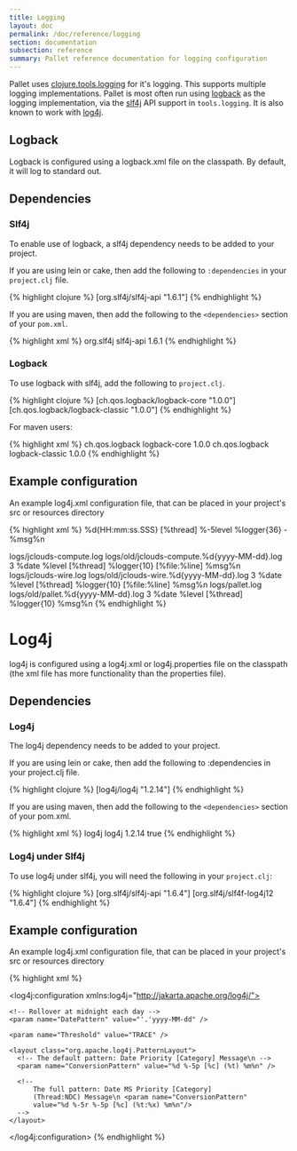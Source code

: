 ```yaml
---
title: Logging
layout: doc
permalink: /doc/reference/logging
section: documentation
subsection: reference
summary: Pallet reference documentation for logging configuration
---
```


Pallet uses [clojure.tools.logging](http://clojure.github.com/tools.logging) for
it's logging. This supports multiple logging implementations. Pallet is most
often run using [logback](http://logback.qos.ch/) as the logging implementation,
via the [slf4j](http://slf4j.org) API support in `tools.logging`. It is also
known to work with [log4j](http://logging.apache.org/log4j).

## Logback

Logback is configured using a logback.xml file on the classpath. By default, it will log to standard out.

## Dependencies

### Slf4j

To enable use of logback, a slf4j dependency needs to be added to your project.

If you are using lein or cake, then add the following to `:dependencies` in
your `project.clj` file.

{% highlight clojure %}
[org.slf4j/slf4j-api "1.6.1"]
{% endhighlight %}

If you are using maven, then add the following to the `<dependencies>` section of your `pom.xml`.

{% highlight xml %}
      <dependency>
        <groupId>org.slf4j</groupId>
        <artifactId>slf4j-api</artifactId>
        <version>1.6.1</version>
      </dependency>
{% endhighlight %}


### Logback

To use logback with slf4j, add the following to `project.clj`.

{% highlight clojure %}
[ch.qos.logback/logback-core "1.0.0"]
[ch.qos.logback/logback-classic "1.0.0"]
{% endhighlight %}

For maven users:

{% highlight xml %}
      <dependency>
        <groupId>ch.qos.logback</groupId>
        <artifactId>logback-core</artifactId>
        <version>1.0.0</version>
      </dependency>
      <dependency>
        <groupId>ch.qos.logback</groupId>
        <artifactId>logback-classic</artifactId>
        <version>1.0.0</version>
      </dependency>
{% endhighlight %}

## Example configuration

An example log4j.xml configuration file, that can be placed in your project's src or resources directory

{% highlight xml %}
<configuration scan="true" scanPeriod="1 seconds" debug="false">
  <appender name="CONSOLE" class="ch.qos.logback.core.ConsoleAppender">
    <encoder>
      <pattern>%d{HH:mm:ss.SSS} [%thread] %-5level %logger{36} - %msg%n</pattern>
    </encoder>
  </appender>

  <appender name="COMPUTEFILE" class="ch.qos.logback.core.rolling.RollingFileAppender">
    <file>logs/jclouds-compute.log</file>
    <rollingPolicy class="ch.qos.logback.core.rolling.TimeBasedRollingPolicy">
      <fileNamePattern>logs/old/jclouds-compute.%d{yyyy-MM-dd}.log</fileNamePattern>
      <maxHistory>3</maxHistory>
    </rollingPolicy>
    <encoder>
      <pattern>%date %level [%thread] %logger{10} [%file:%line] %msg%n</pattern>
    </encoder>
  </appender>

  <appender name="WIREFILE" class="ch.qos.logback.core.rolling.RollingFileAppender">
    <file>logs/jclouds-wire.log</file>
    <rollingPolicy class="ch.qos.logback.core.rolling.TimeBasedRollingPolicy">
      <fileNamePattern>logs/old/jclouds-wire.%d{yyyy-MM-dd}.log</fileNamePattern>
      <maxHistory>3</maxHistory>
    </rollingPolicy>
    <encoder>
      <pattern>%date %level [%thread] %logger{10} [%file:%line] %msg%n</pattern>
    </encoder>
  </appender>

  <appender name="PALLETFILE" class="ch.qos.logback.core.rolling.RollingFileAppender">
    <file>logs/pallet.log</file>
    <rollingPolicy class="ch.qos.logback.core.rolling.TimeBasedRollingPolicy">
      <fileNamePattern>logs/old/pallet.%d{yyyy-MM-dd}.log</fileNamePattern>
      <maxHistory>3</maxHistory>
    </rollingPolicy>
    <encoder>
      <pattern>%date %level [%thread] %logger{10} %msg%n</pattern>
    </encoder>
  </appender>

  <logger name="jclouds.headers" level="DEBUG">
    <appender-ref ref="WIREFILE" />
  </logger>

  <logger name="jclouds.wire" level="DEBUG">
    <appender-ref ref="WIREFILE" />
  </logger>

  <logger name="jclouds.compute" level="DEBUG">
    <appender-ref ref="COMPUTEFILE" />
  </logger>

  <logger name="jclouds.ssh" level="DEBUG">
    <appender-ref ref="COMPUTEFILE" />
  </logger>

  <logger name="pallet" level="DEBUG">
    <appender-ref ref="PALLETFILE" />
  </logger>

  <root level="INFO">
    <appender-ref ref="CONSOLE" />
  </root>

</configuration>
{% endhighlight %}


# Log4j

log4j is configured using a log4j.xml or log4j.properties file on the classpath (the xml file has more functionality than the properties file).

## Dependencies

### Log4j

The log4j dependency needs to be added to your project.

If you are using lein or cake, then add the following to :dependencies in your project.clj file.

{% highlight clojure %}
[log4j/log4j "1.2.14"]
{% endhighlight %}

If you are using maven, then add the following to the `<dependencies>` section of your pom.xml.

{% highlight xml %}
<dependency>
    <groupId>log4j</groupId>
    <artifactId>log4j</artifactId>
    <version>1.2.14</version>
    <optional>true</optional>
</dependency>
{% endhighlight %}

### Log4j under Slf4j

To use log4j under slf4j, you will need the following in your `project.clj`:

{% highlight clojure %}
[org.slf4j/slf4j-api "1.6.4"]
[org.slf4j/slf4f-log4j12 "1.6.4"]
{% endhighlight %}

## Example configuration

An example log4j.xml configuration file, that can be placed in your project's src or resources directory

{% highlight xml %}
<?xml version="1.0" encoding="UTF-8" ?>
<!DOCTYPE log4j:configuration SYSTEM "log4j.dtd">

<log4j:configuration xmlns:log4j="http://jakarta.apache.org/log4j/">
  <appender name="console" class="org.apache.log4j.ConsoleAppender">
    <param name="Target" value="System.out"/>
    <param name="Threshold" value="INFO" />
    <layout class="org.apache.log4j.PatternLayout">
      <param name="ConversionPattern" value="%-5p %c{1} - %m%n"/>
    </layout>
  </appender>

  <appender name="COMPUTEFILE" class="org.apache.log4j.DailyRollingFileAppender">
    <param name="File" value="logs/jclouds-compute.log" />
    <param name="Append" value="true" />
    <param name="DatePattern" value="'.'yyyy-MM-dd" />
    <param name="Threshold" value="TRACE" />
    <layout class="org.apache.log4j.PatternLayout">
      <param name="ConversionPattern" value="%d %-5p [%c] (%t) %m%n" />
    </layout>
  </appender>

  <appender name="WIREFILE" class="org.apache.log4j.DailyRollingFileAppender">
    <param name="File" value="logs/jclouds-wire.log" />
    <param name="Append" value="true" />

    <!-- Rollover at midnight each day -->
    <param name="DatePattern" value="'.'yyyy-MM-dd" />

    <param name="Threshold" value="TRACE" />

    <layout class="org.apache.log4j.PatternLayout">
      <!-- The default pattern: Date Priority [Category] Message\n -->
      <param name="ConversionPattern" value="%d %-5p [%c] (%t) %m%n" />

      <!--
          The full pattern: Date MS Priority [Category]
          (Thread:NDC) Message\n <param name="ConversionPattern"
          value="%d %-5r %-5p [%c] (%t:%x) %m%n"/>
      -->
    </layout>
  </appender>

  <appender name="PALLETFILE" class="org.apache.log4j.DailyRollingFileAppender">
    <param name="File" value="logs/pallet.log" />
    <param name="Append" value="true" />
    <param name="DatePattern" value="'.'yyyy-MM-dd" />
    <param name="Threshold" value="TRACE" />
    <layout class="org.apache.log4j.PatternLayout">
      <param name="ConversionPattern" value="%d %-5p [%c] (%t) %m%n" />
    </layout>
  </appender>

  <appender name="ASYNCCOMPUTE" class="org.apache.log4j.AsyncAppender">
    <appender-ref ref="COMPUTEFILE" />
  </appender>

  <appender name="ASYNCWIRE" class="org.apache.log4j.AsyncAppender">
    <appender-ref ref="WIREFILE" />
  </appender>

  <category name="jclouds.headers">
    <priority value="DEBUG" />
    <appender-ref ref="ASYNCWIRE" />
  </category>

  <category name="jclouds.wire">
    <priority value="DEBUG" />
    <appender-ref ref="ASYNCWIRE" />
  </category>

  <category name="jclouds.compute">
    <priority value="TRACE" />
    <appender-ref ref="ASYNCCOMPUTE" />
    <appender-ref ref="console" />
  </category>

  <category name="pallet">
    <priority value="TRACE" />
    <appender-ref ref="PALLETFILE" />
  </category>

  <category name="jclouds.ssh">
    <priority value="DEBUG" />
    <appender-ref ref="ASYNCCOMPUTE" />
  </category>

  <root>
    <priority value ="info" />
    <appender-ref ref="console" />
  </root>

</log4j:configuration>
{% endhighlight %}
